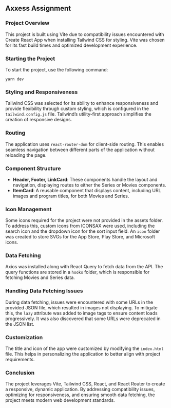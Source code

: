 ## Axxess Assignment

### Project Overview

This project is built using Vite due to compatibility issues encountered with Create React App when installing Tailwind CSS for styling. Vite was chosen for its fast build times and optimized development experience.

### Starting the Project

To start the project, use the following command:

```
yarn dev
```

### Styling and Responsiveness

Tailwind CSS was selected for its ability to enhance responsiveness and provide flexibility through custom styling, which is configured in the `tailwind.config.js` file. Tailwind’s utility-first approach simplifies the creation of responsive designs.

### Routing

The application uses `react-router-dom` for client-side routing. This enables seamless navigation between different parts of the application without reloading the page.

### Component Structure

- **Header, Footer, LinkCard**: These components handle the layout and navigation, displaying routes to either the Series or Movies components.
- **ItemCard**: A reusable component that displays content, including URL images and program titles, for both Movies and Series.

### Icon Management

Some icons required for the project were not provided in the assets folder. To address this, custom icons from ICONSAX were used, including the search icon and the dropdown icon for the sort input field. An `icon` folder was created to store SVGs for the App Store, Play Store, and Microsoft icons.

### Data Fetching

Axios was installed along with React Query to fetch data from the API. The query functions are stored in a `hooks` folder, which is responsible for fetching Movies and Series data.

### Handling Data Fetching Issues

During data fetching, issues were encountered with some URLs in the provided JSON file, which resulted in images not displaying. To mitigate this, the `lazy` attribute was added to image tags to ensure content loads progressively. It was also discovered that some URLs were deprecated in the JSON list.

### Customization

The title and icon of the app were customized by modifying the `index.html` file. This helps in personalizing the application to better align with project requirements.

### Conclusion

The project leverages Vite, Tailwind CSS, React, and React Router to create a responsive, dynamic application. By addressing compatibility issues, optimizing for responsiveness, and ensuring smooth data fetching, the project meets modern web development standards.
